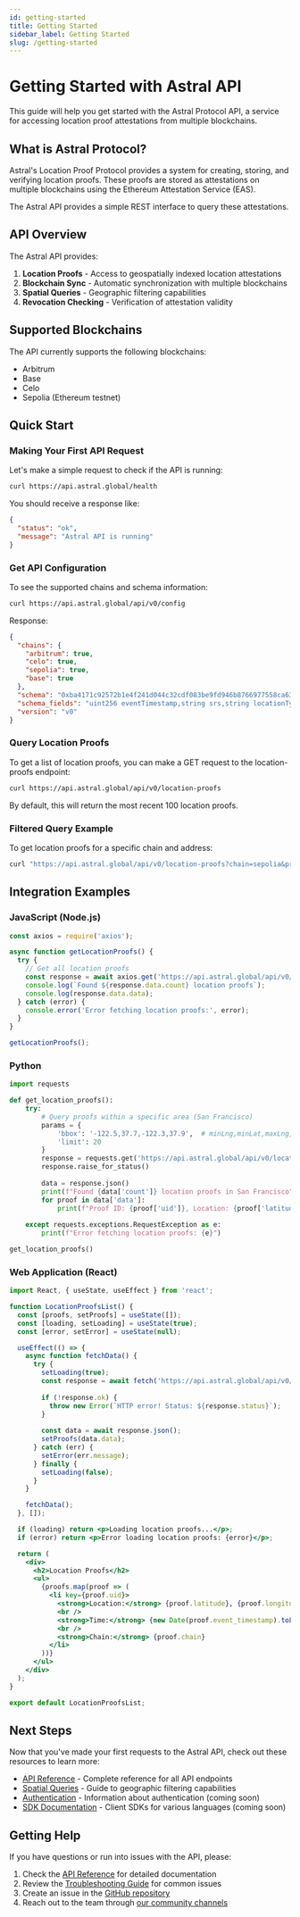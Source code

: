 ```yaml
---
id: getting-started
title: Getting Started
sidebar_label: Getting Started
slug: /getting-started
---
```


# Getting Started with Astral API

This guide will help you get started with the Astral Protocol API, a service for accessing location proof attestations from multiple blockchains.

## What is Astral Protocol?

Astral's Location Proof Protocol provides a system for creating, storing, and verifying location proofs. These proofs are stored as attestations on multiple blockchains using the Ethereum Attestation Service (EAS).

The Astral API provides a simple REST interface to query these attestations.

## API Overview

The Astral API provides:

1. **Location Proofs** - Access to geospatially indexed location attestations
2. **Blockchain Sync** - Automatic synchronization with multiple blockchains
3. **Spatial Queries** - Geographic filtering capabilities
4. **Revocation Checking** - Verification of attestation validity

## Supported Blockchains

The API currently supports the following blockchains:

- Arbitrum
- Base
- Celo
- Sepolia (Ethereum testnet)

## Quick Start

### Making Your First API Request

Let's make a simple request to check if the API is running:

```bash
curl https://api.astral.global/health
```

You should receive a response like:

```json
{
  "status": "ok",
  "message": "Astral API is running"
}
```

### Get API Configuration

To see the supported chains and schema information:

```bash
curl https://api.astral.global/api/v0/config
```

Response:

```json
{
  "chains": {
    "arbitrum": true,
    "celo": true,
    "sepolia": true,
    "base": true
  },
  "schema": "0xba4171c92572b1e4f241d044c32cdf083be9fd946b8766977558ca6378c824e2",
  "schema_fields": "uint256 eventTimestamp,string srs,string locationType,string location,string[] recipeType,bytes[] recipePayload,string[] mediaType,string[] mediaData,string memo",
  "version": "v0"
}
```

### Query Location Proofs

To get a list of location proofs, you can make a GET request to the location-proofs endpoint:

```bash
curl https://api.astral.global/api/v0/location-proofs
```

By default, this will return the most recent 100 location proofs.

### Filtered Query Example

To get location proofs for a specific chain and address:

```bash
curl "https://api.astral.global/api/v0/location-proofs?chain=sepolia&prover=0xabcdef1234567890abcdef1234567890abcdef12&limit=10"
```

## Integration Examples

### JavaScript (Node.js)

```javascript
const axios = require('axios');

async function getLocationProofs() {
  try {
    // Get all location proofs
    const response = await axios.get('https://api.astral.global/api/v0/location-proofs');
    console.log(`Found ${response.data.count} location proofs`);
    console.log(response.data.data);
  } catch (error) {
    console.error('Error fetching location proofs:', error);
  }
}

getLocationProofs();
```

### Python

```python
import requests

def get_location_proofs():
    try:
        # Query proofs within a specific area (San Francisco)
        params = {
            'bbox': '-122.5,37.7,-122.3,37.9',  # minLng,minLat,maxLng,maxLat
            'limit': 20
        }
        response = requests.get('https://api.astral.global/api/v0/location-proofs', params=params)
        response.raise_for_status()
        
        data = response.json()
        print(f"Found {data['count']} location proofs in San Francisco")
        for proof in data['data']:
            print(f"Proof ID: {proof['uid']}, Location: {proof['latitude']}, {proof['longitude']}")
            
    except requests.exceptions.RequestException as e:
        print(f"Error fetching location proofs: {e}")

get_location_proofs()
```

### Web Application (React)

```jsx
import React, { useState, useEffect } from 'react';

function LocationProofsList() {
  const [proofs, setProofs] = useState([]);
  const [loading, setLoading] = useState(true);
  const [error, setError] = useState(null);

  useEffect(() => {
    async function fetchData() {
      try {
        setLoading(true);
        const response = await fetch('https://api.astral.global/api/v0/location-proofs');
        
        if (!response.ok) {
          throw new Error(`HTTP error! Status: ${response.status}`);
        }
        
        const data = await response.json();
        setProofs(data.data);
      } catch (err) {
        setError(err.message);
      } finally {
        setLoading(false);
      }
    }

    fetchData();
  }, []);

  if (loading) return <p>Loading location proofs...</p>;
  if (error) return <p>Error loading location proofs: {error}</p>;

  return (
    <div>
      <h2>Location Proofs</h2>
      <ul>
        {proofs.map(proof => (
          <li key={proof.uid}>
            <strong>Location:</strong> {proof.latitude}, {proof.longitude}
            <br />
            <strong>Time:</strong> {new Date(proof.event_timestamp).toLocaleString()}
            <br />
            <strong>Chain:</strong> {proof.chain}
          </li>
        ))}
      </ul>
    </div>
  );
}

export default LocationProofsList;
```

## Next Steps

Now that you've made your first requests to the Astral API, check out these resources to learn more:

- [API Reference](./api-reference.md) - Complete reference for all API endpoints
- [Spatial Queries](./spatial-queries.md) - Guide to geographic filtering capabilities
- [Authentication](./authentication.md) - Information about authentication (coming soon)
- [SDK Documentation](./sdk-documentation.md) - Client SDKs for various languages (coming soon)

## Getting Help

If you have questions or run into issues with the API, please:

1. Check the [API Reference](./api-reference.md) for detailed documentation
2. Review the [Troubleshooting Guide](./troubleshooting.md) for common issues
3. Create an issue in the [GitHub repository](https://github.com/DecentralizedGeo/astral-api)
4. Reach out to the team through [our community channels](https://github.com/DecentralizedGeo/astral-api)